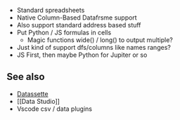 - Standard spreadsheets
- Native Column-Based Datafrsme support
- Also support standard address based stuff
- Put Python / JS formulas in cells
	- Magic functions wide() / long() to output multiple?
- Just kind of support dfs/columns like names ranges?
- JS First, then maybe Python for Jupiter or so

## See also
- [Datassette](datasette.io)
- [[Data Studio]]
- Vscode csv / data plugins